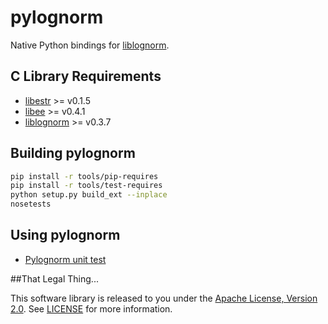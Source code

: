 # pylognorm
Native Python bindings for [liblognorm](http://www.liblognorm.com/).

## C Library Requirements
* [libestr](http://libestr.adiscon.com/download/) >= v0.1.5
* [libee](http://www.libee.org/download/) >= v0.4.1
* [liblognorm](http://www.liblognorm.com/download/) >= v0.3.7

## Building pylognorm
```bash
pip install -r tools/pip-requires
pip install -r tools/test-requires
python setup.py build_ext --inplace
nosetests
```

## Using pylognorm

* [Pylognorm unit test](https://github.com/zinic/pylognorm/blob/master/pylognorm/tests/bindings_test.py)

##That Legal Thing...

This software library is released to you under the [Apache License, Version 2.0](http://www.apache.org/licenses/LICENSE-2.0.html). See [LICENSE](https://github.com/zinic/pylognorm/blob/master/LICENSE) for more information.

